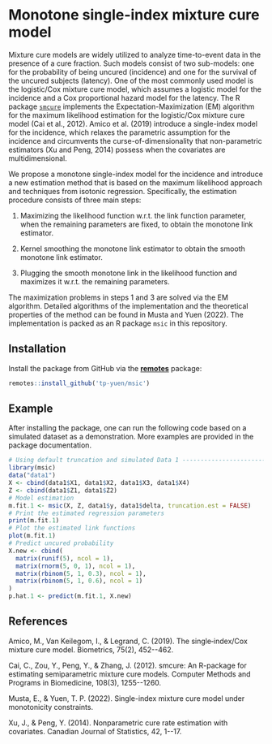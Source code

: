 # Monotone single-index mixture cure model

Mixture cure models are widely utilized to analyze time-to-event data in the presence of a cure fraction. Such models consist of two sub-models: one for the probability of being uncured (incidence) and one for the survival of the uncured subjects (latency). One of the most commonly used model is the logistic/Cox mixture cure model, which assumes a logistic model for the incidence and a Cox proportional hazard model for the latency. The R package [`smcure`](https://cran.r-project.org/web/packages/smcure/) implements the Expectation-Maximization (EM) algorithm for the maximum likelihood estimation for the logistic/Cox mixture cure model (Cai et al., 2012). Amico et al. (2019) introduce a single-index model for the incidence, which relaxes the parametric assumption for the incidence and circumvents the curse-of-dimensionality that non-parametric estimators (Xu and Peng, 2014) possess when the covariates are multidimensional.

We propose a monotone single-index model for the incidence and introduce a new estimation method that is based on the maximum likelihood approach and techniques from isotonic regression. Specifically, the estimation procedure consists of three main steps:

1.  Maximizing the likelihood function w.r.t. the link function parameter, when the remaining parameters are fixed, to obtain the monotone link estimator.

2.  Kernel smoothing the monotone link estimator to obtain the smooth monotone link estimator.

3.  Plugging the smooth monotone link in the likelihood function and maximizes it w.r.t. the remaining parameters.

The maximization problems in steps 1 and 3 are solved via the EM algorithm. Detailed algorithms of the implementation and the theoretical properties of the method can be found in Musta and Yuen (2022). The implementation is packed as an R package `msic` in this repository.

## Installation
Install the package from GitHub via the [**remotes**](https://remotes.r-lib.org) package:
```R
remotes::install_github('tp-yuen/msic')
```

## Example
After installing the package, one can run the following code based on a simulated dataset as a demonstration. More examples are provided in the package documentation.
```R
# Using default truncation and simulated Data 1 ----------------------------
library(msic)
data("data1")
X <- cbind(data1$X1, data1$X2, data1$X3, data1$X4)
Z <- cbind(data1$Z1, data1$Z2)
# Model estimation
m.fit.1 <- msic(X, Z, data1$y, data1$delta, truncation.est = FALSE)
# Print the estimated regression parameters
print(m.fit.1)
# Plot the estimated link functions
plot(m.fit.1)
# Predict uncured probability
X.new <- cbind(
  matrix(runif(5), ncol = 1),
  matrix(rnorm(5, 0, 1), ncol = 1),
  matrix(rbinom(5, 1, 0.3), ncol = 1),
  matrix(rbinom(5, 1, 0.6), ncol = 1)
)
p.hat.1 <- predict(m.fit.1, X.new)
```

## References

Amico, M., Van Keilegom, I., & Legrand, C. (2019). The single‐index/Cox mixture cure model. Biometrics, 75(2), 452--462. 

Cai, C., Zou, Y., Peng, Y., & Zhang, J. (2012). smcure: An R-package for estimating semiparametric mixture cure models. Computer Methods and Programs in Biomedicine, 108(3), 1255--1260. 

Musta, E., & Yuen, T. P. (2022). Single-index mixture cure model under monotonicity constraints. 

Xu, J., & Peng, Y. (2014). Nonparametric cure rate estimation with covariates. Canadian Journal of Statistics, 42, 1--17.
